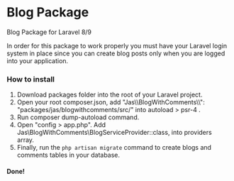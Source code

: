 # Blog Package 
 Blog Package for Laravel 8/9

In order for this package to work properly you must have your Laravel login system in place since you can create blog posts only when you are logged into your application.

### How to install
1. Download packages folder into the root of your Laravel project.
2. Open your root composer.json, add "Jas\\\BlogWithComments\\\\": "packages/jas/blogwithcomments/src/" into autoload > psr-4 . 
3. Run composer dump-autoload command.
4. Open "config > app.php". Add Jas\BlogWithComments\BlogServiceProvider::class, into providers array.
5. Finally, run the <code>php artisan migrate</code> command to create blogs and comments tables in your database.

#### Done!

